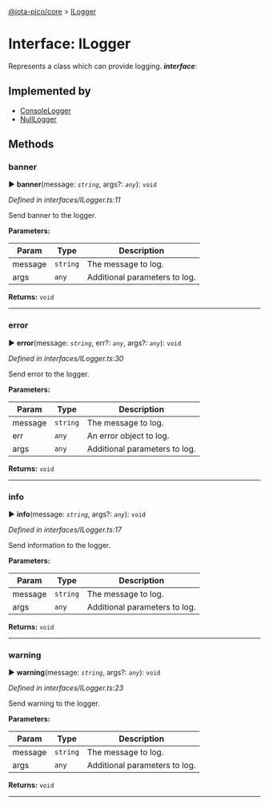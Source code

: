 [@iota-pico/core](../README.md) > [ILogger](../interfaces/ilogger.md)



# Interface: ILogger


Represents a class which can provide logging.
*__interface__*: 


## Implemented by

* [ConsoleLogger](../classes/consolelogger.md)
* [NullLogger](../classes/nulllogger.md)


## Methods
<a id="banner"></a>

###  banner

► **banner**(message: *`string`*, args?: *`any`*): `void`



*Defined in interfaces/ILogger.ts:11*



Send banner to the logger.


**Parameters:**

| Param | Type | Description |
| ------ | ------ | ------ |
| message | `string`   |  The message to log. |
| args | `any`   |  Additional parameters to log. |





**Returns:** `void`





___

<a id="error"></a>

###  error

► **error**(message: *`string`*, err?: *`any`*, args?: *`any`*): `void`



*Defined in interfaces/ILogger.ts:30*



Send error to the logger.


**Parameters:**

| Param | Type | Description |
| ------ | ------ | ------ |
| message | `string`   |  The message to log. |
| err | `any`   |  An error object to log. |
| args | `any`   |  Additional parameters to log. |





**Returns:** `void`





___

<a id="info"></a>

###  info

► **info**(message: *`string`*, args?: *`any`*): `void`



*Defined in interfaces/ILogger.ts:17*



Send information to the logger.


**Parameters:**

| Param | Type | Description |
| ------ | ------ | ------ |
| message | `string`   |  The message to log. |
| args | `any`   |  Additional parameters to log. |





**Returns:** `void`





___

<a id="warning"></a>

###  warning

► **warning**(message: *`string`*, args?: *`any`*): `void`



*Defined in interfaces/ILogger.ts:23*



Send warning to the logger.


**Parameters:**

| Param | Type | Description |
| ------ | ------ | ------ |
| message | `string`   |  The message to log. |
| args | `any`   |  Additional parameters to log. |





**Returns:** `void`





___


